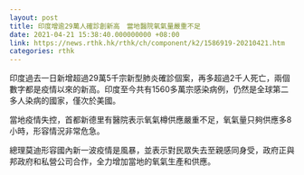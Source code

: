 ```yaml
---
layout: post
title: 印度增逾29萬人確診創新高　當地醫院氧氣量嚴重不足
date: 2021-04-21 15:38:40.000000000 +08:00
link: https://news.rthk.hk/rthk/ch/component/k2/1586919-20210421.htm
categories: rthk
---
```


印度過去一日新增超過29萬5千宗新型肺炎確診個案，再多超過2千人死亡，兩個數字都是疫情以來的新高。印度至今共有1560多萬宗感染病例，仍然是全球第二多人染病的國家，僅次於美國。

當地疫情失控，首都新德里有醫院表示氧氣樽供應嚴重不足，氧氣量只夠供應多8小時，形容情況非常危急。

總理莫迪形容國內新一波疫情是風暴，並表示對民眾失去至親感同身受，政府正與邦政府和私營公司合作，全力增加當地的氧氣生產和供應。
